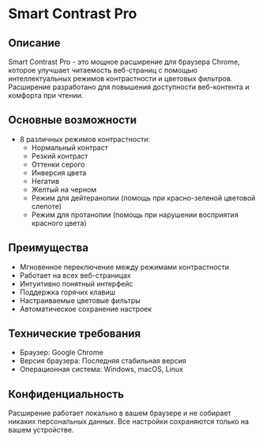 # Smart Contrast Pro

## Описание

Smart Contrast Pro - это мощное расширение для браузера Chrome, которое улучшает читаемость веб-страниц с помощью интеллектуальных режимов контрастности и цветовых фильтров. Расширение разработано для повышения доступности веб-контента и комфорта при чтении.

## Основные возможности

- 8 различных режимов контрастности:
  - Нормальный контраст
  - Резкий контраст
  - Оттенки серого
  - Инверсия цвета
  - Негатив
  - Желтый на черном
  - Режим для дейтеранопии (помощь при красно-зеленой цветовой слепоте)
  - Режим для протанопии (помощь при нарушении восприятия красного цвета)

## Преимущества

- Мгновенное переключение между режимами контрастности
- Работает на всех веб-страницах
- Интуитивно понятный интерфейс
- Поддержка горячих клавиш
- Настраиваемые цветовые фильтры
- Автоматическое сохранение настроек

## Технические требования

- Браузер: Google Chrome
- Версия браузера: Последняя стабильная версия
- Операционная система: Windows, macOS, Linux

## Конфиденциальность

Расширение работает локально в вашем браузере и не собирает никаких персональных данных. Все настройки сохраняются только на вашем устройстве.
